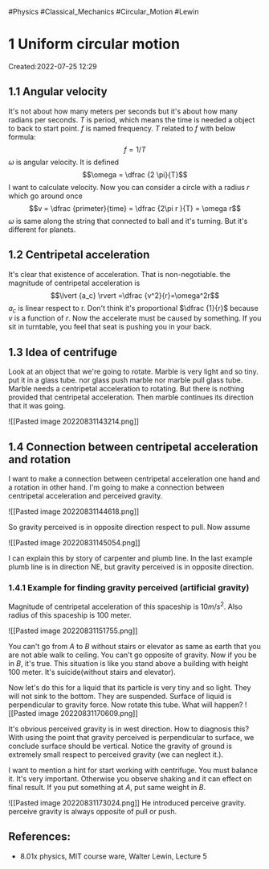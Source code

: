 
#Physics
#Classical_Mechanics
#Circular_Motion
#Lewin

# 1 Uniform circular motion
Created:2022-07-25 12:29

##  1.1 Angular velocity
It's not about how many meters per seconds but it's about how many radians per seconds.  $T$ is period, which means the time is needed a object to back to start point. $f$ is named frequency. $T$ related to $f$ with below formula:
$$ f = 1/T$$
$\omega$ is angular velocity. It is defined $$\omega = \dfrac {2 \pi}{T}$$I want to calculate velocity. Now you can consider a circle with a radius $r$ which go around once ‌
$$v = \dfrac {primeter}{time} = \dfrac {2\pi r }{T} = \omega r$$
$\omega$ is same along the string that connected to ball and it's turning. But it's different for planets.

## 1.2 Centripetal acceleration
It's clear that existence of acceleration. That is non-negotiable. the magnitude of centripetal acceleration is 
$$\lvert {a_c} \rvert =\dfrac {v^2}{r}=\omega^2r$$
$a_c$ is linear respect to r.  Don't think it's proportional $\dfrac {1}{r}$ because $v$ is a function of $r$. Now the accelerate must be caused by something. If you sit in turntable, you feel that seat is pushing you in your back.


## 1.3 Idea of centrifuge
Look at an object that we're going to rotate. Marble is very light and so tiny. put it in a glass tube. nor glass push marble nor marble pull glass tube. Marble needs a centripetal acceleration to rotating. But there is nothing provided that centripetal acceleration. Then marble continues its direction that it was going.

![[Pasted image 20220831143214.png]]

## 1.4 Connection between centripetal acceleration and rotation
I want to make a connection between centripetal acceleration one hand and a rotation in other hand. I'm going to make a connection between centripetal acceleration and perceived gravity.

![[Pasted image 20220831144618.png]]

So gravity perceived is in opposite direction respect to pull. Now assume

![[Pasted image 20220831145054.png]]

I can explain this by story of carpenter and plumb line. In the last example plumb line is in direction NE, but gravity perceived is in opposite direction.

### 1.4.1 Example for finding gravity perceived (artificial gravity)
Magnitude of centripetal acceleration of  this spaceship is $10 m/s^{2}$. Also radius of this spaceship is $100$ meter.

![[Pasted image 20220831151755.png]]

You can't go from $A$ to $B$ without stairs or elevator as same as earth that you are not able walk to ceiling.  You can't go opposite of gravity. Now if you be in $B$, it's true. This situation is like you stand above a building with height $100$ meter. It's suicide(without stairs and elevator).

Now let's do this for a liquid that its particle is very tiny and so light. They will not sink to the bottom. They are suspended. Surface of liquid is perpendicular to gravity force. Now rotate this tube. What will happen? 
![[Pasted image 20220831170609.png]]

It's obvious perceived gravity is in west direction. How to diagnosis this? With using the point that gravity perceived is perpendicular to surface, we conclude surface should be vertical. Notice the gravity of ground is extremely small respect to perceived gravity (we can neglect it.). 

I want to mention a hint for start working with centrifuge. You must balance  it. It's very important. Otherwise you observe shaking and it can effect on final result. If you put something  at $A$, put same weight in $B$. 

![[Pasted image 20220831173024.png]]
He introduced perceive gravity. perceive gravity is always opposite of pull or push.


## References:
-  8.01x physics, MIT course ware, Walter Lewin, Lecture 5

